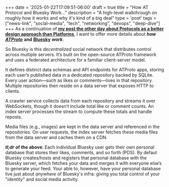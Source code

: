 +++
date = '2025-01-22T17:09:51-06:00'
draft = true
title = "How AT Protocol and Bluesky Work..."
description = "A high-level walkthrough on roughly how it works and why it&#39;s kind of a big deal"
type = 'post'
tags = ["news-link", "social-media", "tech", "networking", "devops", "deep-dive"]
+++
As a continuation of [**my post the other day about Protocols as a better design approach than Platforms**](https://julianwest.me/Blog/protocols-not-platforms/), I want to offer more details about ***how*** [***ATProto***](https://atproto.com) **and** [**Bluesky**](https://bsky.app) ***work***. <br />

So Bluesky is this *decentralized* social network that distributes control across multiple servers. It’s built on the open-source ATProto framework and uses a federated architecture for a familiar client-server model.

It defines distinct data schemas and API endpoints for ATProto apps, storing each user’s published data in a dedicated repository backed by SQLite. Every user action—such as likes or comments—lives in that repository. Multiple repositories then reside on a data server that exposes HTTP to clients.

A crawler service collects data from each repository and streams it over WebSockets, though it doesn’t include total like or comment counts. An index server processes the stream to compute these totals and handle reposts.

Media files (e.g., images) are kept in the data server and referenced in the repositories. On user requests, the index server fetches these media files from the data server and caches them on a CDN.

***tl;dr*** **of the above**: Each individual Bluesky user gets their *own* personal database that stores their likes, comments, and so forth (PDS).  By defaut Bluesky creates/hosts and registers that personal database with the Bluesky server, which fetches your data and merges it with everyone else’s to generate your feed.  Your able to, however, have your personal database live just about *anywhere* of Bluesky's infra: giving you total control of your "*identity*" and social media activity.